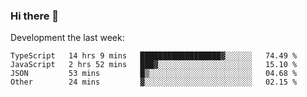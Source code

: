### Hi there 👋

Development the last week:
<!--START_SECTION:waka-->

```text
TypeScript   14 hrs 9 mins   ██████████████████▓░░░░░░   74.49 %
JavaScript   2 hrs 52 mins   ███▓░░░░░░░░░░░░░░░░░░░░░   15.10 %
JSON         53 mins         █▒░░░░░░░░░░░░░░░░░░░░░░░   04.68 %
Other        24 mins         ▓░░░░░░░░░░░░░░░░░░░░░░░░   02.15 %
```

<!--END_SECTION:waka-->

<!--
**JASONPANGGO/jasonpanggo** is a ✨ _special_ ✨ repository because its `README.md` (this file) appears on your GitHub profile.

Here are some ideas to get you started:

- 🔭 I’m currently working on ...
- 🌱 I’m currently learning ...
- 👯 I’m looking to collaborate on ...
- 🤔 I’m looking for help with ...
- 💬 Ask me about ...
- 📫 How to reach me: ...
- 😄 Pronouns: ...
- ⚡ Fun fact: ...
-->
